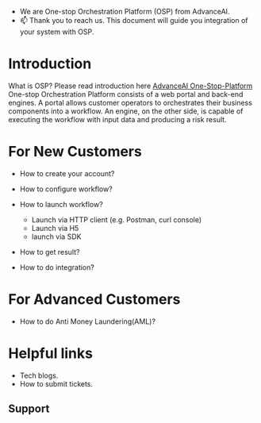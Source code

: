 - We are One-stop Orchestration Platform (OSP) from AdvanceAI.
- 📫 Thank you to reach us. This document will guide you integration of your system with OSP.

<!---
Onestop-advanceAI/Onestop-advanceAI is a ✨ special ✨ repository because its `README.md` (this file) appears on your GitHub profile.
You can click the Preview link to take a look at your changes.
--->

# Introduction
What is OSP? Please read introduction here [AdvanceAI One-Stop-Platform](https://id-oop.advance.ai/)
One-stop Orchestration Platform consists of a web portal and back-end engines. 
A portal allows customer operators to orchestrates their business components into a workflow. An engine, on the other side, is capable of executing the workflow with input data and producing a risk result.

# For New Customers
- How to create your account? 
- How to configure workflow?
- How to launch workflow? 
    - Launch via HTTP client (e.g. Postman, curl console)
    - Launch via H5
    - launch via SDK
    
- How to get result?
- How to do integration?

# For Advanced Customers
- How to do Anti Money Laundering(AML)?


# Helpful links
- Tech blogs.
- How to submit tickets. 

## Support 
